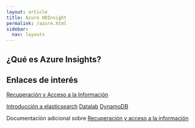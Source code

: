 ```yaml
---
layout: article
title: Azure HDInsight 
permalink: /azure.html
sidebar:
  nav: layouts
---
```

## ¿Qué es Azure Insights?






## Enlaces de interés

[Recuperación y Acceso a la Información](https://recuperacionaccesoinfo.es/)

[Introducción a elasticsearch](https://recuperacionaccesoinfo.es/els.html)
[Datalab](https://recuperacionaccesoinfo.es/datalab.html)
[DynamoDB](https://recuperacionaccesoinfo.es/els.html)

Documentación adicional sobre [Recuperación y acceso a la información](https://www.recuperacion-acceso-informacion.es/)
